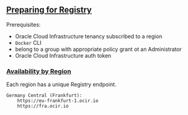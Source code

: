 ## [Preparing for Registry](https://docs.cloud.oracle.com/en-us/iaas/Content/Registry/Concepts/registryprerequisites.htm)

Prerequisites:
* Oracle Cloud Infrastructure tenancy subscribed to a region
* `Docker` CLI
* belong to a group with appropriate policy grant ot an Administrator
* Oracle Cloud Infrastructure auth token

### [Availability by Region](https://docs.cloud.oracle.com/en-us/iaas/Content/Registry/Concepts/registryprerequisites.htm#Availab)

Each region has a unique Registry endpoint.  

```
Germany Central (Frankfurt):
    https://eu-frankfurt-1.ocir.io
    https://fra.ocir.io
```

